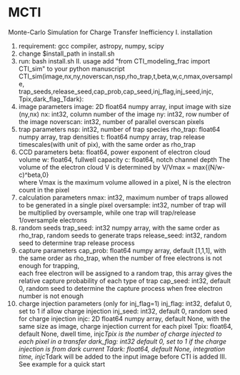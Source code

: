 # MCTI
Monte-Carlo Simulation for Charge Transfer Inefficiency
I. installation
1. requirement: gcc compiler, astropy, numpy, scipy
2. change $install_path in install.sh
3. run: bash install.sh
II. usage
add "from CTI_modeling_frac import CTI_sim" to your python manuscript
CTI_sim(image,nx,ny,noverscan,nsp,rho_trap,t,beta,w,c,nmax,oversample,\
        trap_seeds,release_seed,cap_prob,cap_seed,inj_flag,inj_seed,injc,\
        Tpix,dark_flag_Tdark):
1. image parameters
image: 2D float64 numpy array, input image with size (ny,nx)
nx: int32, column number of the image
ny: int32, row number of the image
noverscan: int32, number of parallel overscan pixels
2. trap parameters
nsp: int32, number of trap species
rho_trap: float64 numpy array, trap densities
t: float64 numpy array, trap release timescales(with unit of pix), with the same order as rho_trap
3. CCD parameters
beta: float64, power exponent of electron cloud volume 
w: float64, fullwell capacity
c: float64, notch channel depth
The volume of the electron cloud V is determined by V/Vmax = max{(N/w-c)^beta,0}\
where Vmax is the maximum volume allowed in a pixel, N is the electron count in the pixel
4. calculation parameters
nmax: int32, maximum number of traps allowed to be generated in a single pixel
oversample: int32, number of trap will be multiplied by oversample, while one trap will trap/release 1/oversample electrons
5. random seeds
trap_seed: int32 numpy array, with the same order as rho_trap, random seeds to generate traps
release_seed: int32, random seed to determine trap release process
6. capture parameters
cap_prob: float64 numpy array, default [1,1,1], with the same order as rho_trap, when the number of free electrons is not enough for trapping,\
        each free electron will be assigned to a random trap, this array gives the relative capture probability of each type of trap
cap_seed: int32, default 0, random seed to determine the capture process when free electron number is not enough
7. charge injection parameters (only for inj_flag=1)
inj_flag: int32, defalut 0, set to 1 if allow charge injection
inj_seed: int32, default 0, random seed for charge injection
injc: 2D float64 numpy array, default None, with the same size as image, charge injection current for each pixel
Tpix: float64, default None, dwell time, injc*Tpix is the number of charge injected to each pixel in a transfer
dark_flag: int32 default 0, set to 1 if the charge injection is from dark current
Tdark: float64, default None, integration time, injc*Tdark will be added to the input image before CTI is added
III. See example for a quick start
